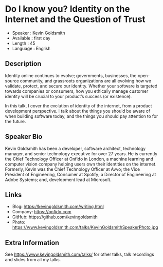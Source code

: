 Do I know you? Identity on the Internet and the Question of Trust
=================================================

* Speaker   : Kevin Goldsmith
* Available : first day
* Length    : 45
* Language  : English

Description
-----------

Identity online continues to evolve; governments, businesses, the open-source community, and grassroots organizations are all evolving how we validate, protect, and secure our identity. Whether your software is targeted towards companies or consumers, how you ethically manage customer identity will be crucial to your product’s success (or existence).

In this talk, I cover the evolution of identity of the internet, from a product development perspective. I talk about the things you should be aware of when building software today, and the things you should pay attention to for the future.

Speaker Bio
-----------

Kevin Goldsmith has been a developer, software architect, technology manager, and senior technology executive for over 27 years. He is currently the Chief Technology Officer at Onfido in London, a machine learning and computer vision company helping users own their identities on the internet. Formerly, Kevin was the Chief Technology Officer at Avvo; the Vice President of Engineering, Consumer at Spotify; a Director of Engineering at Adobe Systems; and, development lead at Microsoft.

Links
-----

* Blog: https://kevingoldsmith.com/writing.html
* Company: https://onfido.com
* GitHub: https://github.com/kevingoldsmith
* Photo: https://www.kevingoldsmith.com/talks/KevinGoldsmithSpeakerPhoto.jpg

Extra Information
-----------------

See https://www.kevingoldsmith.com/talks/ for other talks, talk recordings and slides from all my talks.

